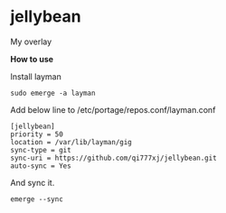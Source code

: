 # jellybean
My overlay

**How to use**

Install layman
```
sudo emerge -a layman
```

Add below line to /etc/portage/repos.conf/layman.conf
```
[jellybean]
priority = 50
location = /var/lib/layman/gig
sync-type = git
sync-uri = https://github.com/qi777xj/jellybean.git
auto-sync = Yes
```

And sync it.
```
emerge --sync
```
